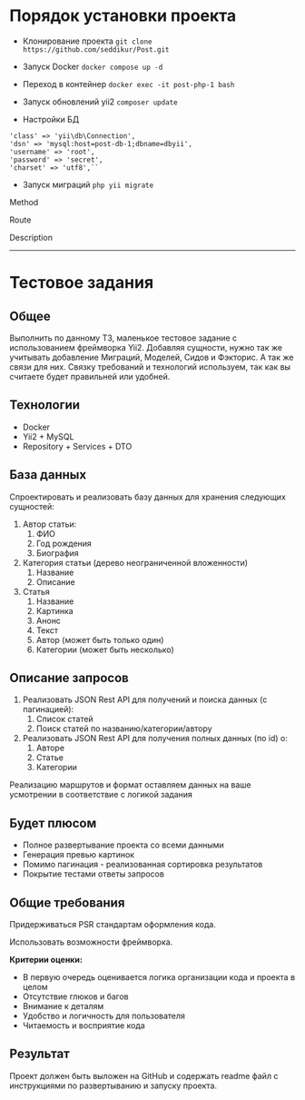 # Порядок установки проекта

- Клонирование проекта
`git clone https://github.com/seddikur/Post.git`

- Запуск Docker
`docker compose up -d`

- Переход в контейнер
`docker exec -it post-php-1 bash`

- Запуск обновлений yii2
  `composer update`

- Настройки БД
```
'class' => 'yii\db\Connection',
'dsn' => 'mysql:host=post-db-1;dbname=dbyii',
'username' => 'root',
'password' => 'secret',
'charset' => 'utf8',``
```

- Запуск миграций
  `php yii migrate`


Method

Route

Description







----------------------

# Тестовое задания

## Общее

Выполнить по данному ТЗ, маленькое тестовое задание с использованием фреймворка Yii2. Добавляя сущности, нужно так же учитывать добавление Миграций, Моделей, Сидов и Фэкторис. А так же связи для них. Связку требований и технологий используем, так как вы считаете будет правильней или удобней.

## Технологии

- Docker
- Yii2 + MySQL
- Repository + Services + DTO

## База данных

Спроектировать и реализовать базу данных для хранения следующих сущностей:

1. Автор статьи:
    1. ФИО
    2. Год рождения
    3. Биография
2. Категория статьи (дерево неограниченной вложенности)
    1.  Название
    2. Описание
3. Статья
    1. Название
    2. Картинка
    3. Анонс
    4. Текст
    5. Автор (может быть только один)
    6. Категории (может быть несколько)

## Описание запросов

1. Реализовать JSON Rest API для получений и поиска данных (с пагинацией):
    1. Список статей
    2. Поиск статей по названию/категории/автору
2. Реализовать JSON Rest API для получения полных данных (по id) о:
    1. Авторе
    2. Статье
    3. Категории

Реализацию маршрутов и формат оставляем данных на ваше усмотрении в соответствие с логикой задания

## Будет плюсом

- Полное развертывание проекта со всеми данными
- Генерация превью картинок
- Помимо пагинация - реализованная сортировка результатов
- Покрытие тестами ответы запросов

## Общие требования

Придерживаться PSR стандартам оформления кода.

Использовать возможности фреймворка.

**Критерии оценки:**

- В первую очередь оценивается логика организации кода и проекта в целом
- Отсутствие глюков и багов
- Внимание к деталям
- Удобство и логичность для пользователя
- Читаемость и восприятие кода

## Результат

Проект должен быть выложен на GitHub и содержать readme файл с инструкциями по
развертыванию и запуску проекта.